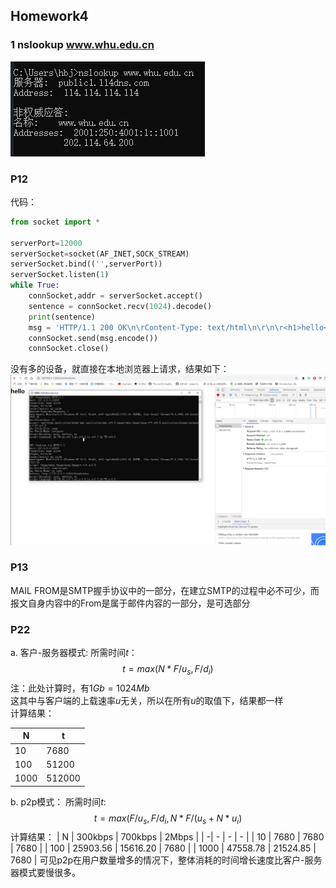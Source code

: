 ## Homework4
### 1 nslookup www.whu.edu.cn
![](nslookup.png)

### P12
代码：
~~~python
from socket import * 

serverPort=12000 
serverSocket=socket(AF_INET,SOCK_STREAM) 
serverSocket.bind(('',serverPort)) 
serverSocket.listen(1) 
while True:
    connSocket,addr = serverSocket.accept()
    sentence = connSocket.recv(1024).decode()
    print(sentence)
    msg = 'HTTP/1.1 200 OK\n\rContent-Type: text/html\n\r\n\r<h1>hello<h1>\n\r'
    connSocket.send(msg.encode())
    connSocket.close()
~~~
没有多的设备，就直接在本地浏览器上请求，结果如下：  
![](img1.png)

### P13
MAIL FROM是SMTP握手协议中的一部分，在建立SMTP的过程中必不可少，而报文自身内容中的From是属于邮件内容的一部分，是可选部分

### P22
a. 客户-服务器模式:
所需时间$t$：
$$t = max(N*F/u_s, F/d_i)$$
注：此处计算时，有$1Gb = 1024Mb$  
这其中与客户端的上载速率$u$无关，所以在所有$u$的取值下，结果都一样  
计算结果：  
  
| N | t |  
|---|---|
| 10 | 7680 |
| 100 | 51200 |
|1000 | 512000 |

b. p2p模式：
所需时间$t$:  
$$t = max(F/u_s,F/d_i,N*F/(u_s+N*u_i)$$
计算结果：
| N | 300kbps | 700kbps | 2Mbps |
| -| - | - | - |
| 10 | 7680 | 7680 | 7680 |
| 100 | 25903.56 | 15616.20 | 7680 |
| 1000 | 47558.78 | 21524.85 | 7680 |
可见p2p在用户数量增多的情况下，整体消耗的时间增长速度比客户-服务器模式要慢很多。